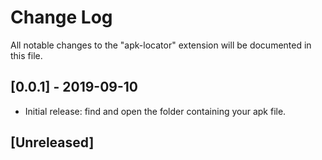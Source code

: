 # Change Log

All notable changes to the "apk-locator" extension will be documented in this file.

## [0.0.1] - 2019-09-10

- Initial release: find and open the folder containing your apk file.

## [Unreleased]
